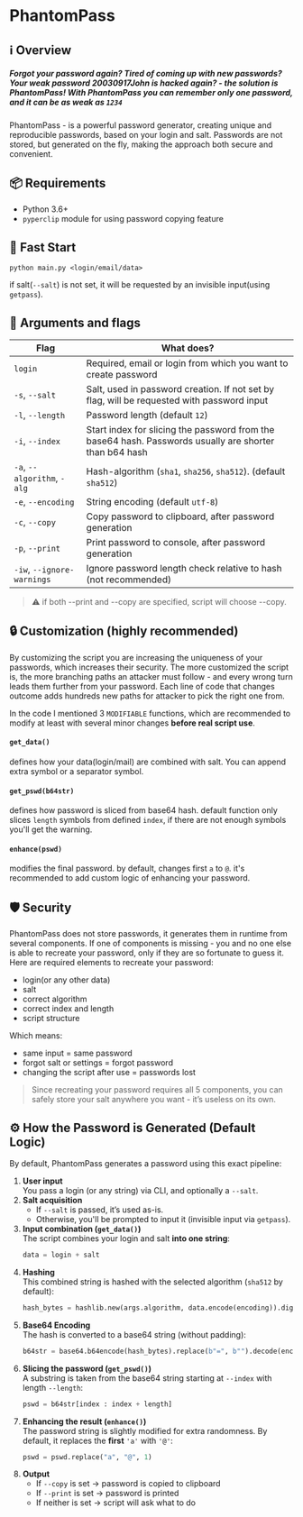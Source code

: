 # PhantomPass
## ℹ️ Overview

##### Forgot your password again? Tired of coming up with new passwords? Your weak password 20030917John is hacked again? - the solution is PhantomPass! With PhantomPass you can remember only one password, and it can be as weak as `1234`

PhantomPass - is a powerful password generator, creating unique and reproducible passwords, based on your login and salt. Passwords are not stored, but generated on the fly, making the approach both secure and convenient.

## 📦 Requirements
- Python 3.6+
- `pyperclip` module for using password copying feature

## 🚀 Fast Start
```shell
python main.py <login/email/data>
```
if salt(`--salt`) is not set, it will be requested by an invisible input(using `getpass`).

## 🔧 Arguments and flags
| Flag                        | What does?                                                                                             |
| --------------------------- | ------------------------------------------------------------------------------------------------------ |
| `login`                     | Required, email or login from which you want to create password                                        |
| `-s`, `--salt`              | Salt, used in password creation. If not set by flag, will be requested with password input             |
| `-l`, `--length`            | Password length (default `12`)                                                                         |
| `-i`, `--index`             | Start index for slicing the password from the base64 hash. Passwords usually are shorter than b64 hash |
| `-a`, `--algorithm`, `-alg` | Hash-algorithm (`sha1`, `sha256`, `sha512`). (default `sha512`)                                        |
| `-e`, `--encoding`          | String encoding (default `utf-8`)                                                                      |
| `-c`, `--copy`              | Copy password to clipboard, after password generation                                                  |
| `-p`, `--print`             | Print password to console, after password generation                                                   |
| `-iw`, `--ignore-warnings`  | Ignore password length check relative to hash (not recommended)                                        |

> ⚠️ if both --print and --copy are specified, script will choose --copy.

## 🔒 Customization (highly recommended)
By customizing the script you are increasing the uniqueness of your passwords, which increases their security. The more customized the script is, the more branching paths an attacker must follow - and every wrong turn leads them further from your password. Each line of code that changes outcome adds hundreds new paths for attacker to pick the right one from.

In the code I mentioned 3 `MODIFIABLE` functions, which are recommended to modify at least with several minor changes **before real script use**.
#### `get_data()`
defines how your data(login/mail) are combined with salt. You can append extra symbol or a separator symbol.
#### `get_pswd(b64str)`
defines how password is sliced from base64 hash. default function only slices `length` symbols from defined `index`, if there are not enough symbols you'll get the warning.
#### `enhance(pswd)`
modifies the final password. by default, changes first `a` to `@`. it's recommended to add custom logic of enhancing your password.

## 🛡️ Security
PhantomPass does not store passwords, it generates them in runtime from several components. If one of components is missing - you and no one else is able to recreate your password, only if they are so fortunate to guess it. Here are required elements to recreate your password:
- login(or any other data)
- salt
- correct algorithm
- correct index and length
- script structure

Which means:
- same input = same password
- forgot salt or settings = forgot password
- changing the script after use = passwords lost

> Since recreating your password requires all 5 components, you can safely store your salt anywhere you want - it’s useless on its own.

## ⚙️ How the Password is Generated (Default Logic)

By default, PhantomPass generates a password using this exact pipeline:

1. **User input**  
    You pass a login (or any string) via CLI, and optionally a `--salt`.
2. **Salt acquisition**
    - If `--salt` is passed, it’s used as-is.
    - Otherwise, you'll be prompted to input it (invisible input via `getpass`).
3. **Input combination (`get_data()`)**  
    The script combines your login and salt **into one string**:
    ```python
    data = login + salt
    ```
4. **Hashing**  
    This combined string is hashed with the selected algorithm (`sha512` by default):
    ```python
    hash_bytes = hashlib.new(args.algorithm, data.encode(encoding)).digest()
    ```
5. **Base64 Encoding**  
    The hash is converted to a base64 string (without padding):
    ```python
    b64str = base64.b64encode(hash_bytes).replace(b"=", b"").decode(encoding)
    ```
6. **Slicing the password (`get_pswd()`)**  
    A substring is taken from the base64 string starting at `--index` with length `--length`:
    ```python
    pswd = b64str[index : index + length]
    ```
7. **Enhancing the result (`enhance()`)**  
    The password string is slightly modified for extra randomness. By default, it replaces the **first** `'a'` with `'@'`:
    ```python
    pswd = pswd.replace("a", "@", 1)
    ```
8. **Output**
    - If `--copy` is set → password is copied to clipboard
    - If `--print` is set → password is printed
    - If neither is set → script will ask what to do
